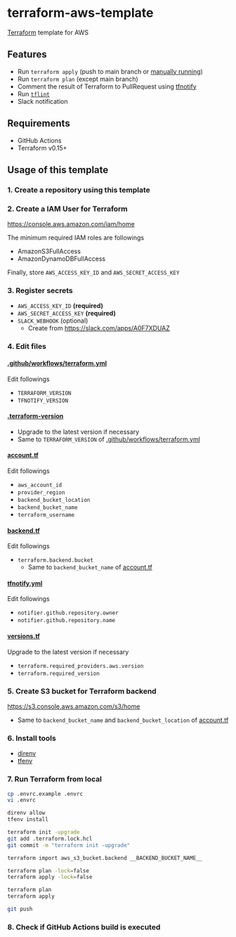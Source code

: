 # terraform-aws-template
[Terraform](https://www.terraform.io/) template for AWS

## Features
* Run `terraform apply` (push to main branch or [manually running](https://docs.github.com/en/free-pro-team@latest/actions/managing-workflow-runs/manually-running-a-workflow))
* Run `terraform plan` (except main branch)
* Comment the result of Terraform to PullRequest using [tfnotify](https://github.com/mercari/tfnotify)
* Run [`tflint`](https://github.com/terraform-linters/tflint)
* Slack notification

## Requirements
* GitHub Actions
* Terraform v0.15+

## Usage of this template
### 1. Create a repository using this template
### 2. Create a IAM User for Terraform
https://console.aws.amazon.com/iam/home

The minimum required IAM roles are followings

* AmazonS3FullAccess
* AmazonDynamoDBFullAccess

Finally, store `AWS_ACCESS_KEY_ID` and `AWS_SECRET_ACCESS_KEY`

### 3. Register secrets
* `AWS_ACCESS_KEY_ID` **(required)**
* `AWS_SECRET_ACCESS_KEY` **(required)**
* `SLACK_WEBHOOK` (optional)
    * Create from https://slack.com/apps/A0F7XDUAZ

### 4. Edit files
#### [.github/workflows/terraform.yml](.github/workflows/terraform.yml)
Edit followings

* `TERRAFORM_VERSION`
* `TFNOTIFY_VERSION`

#### [.terraform-version](.terraform-version)
* Upgrade to the latest version if necessary
* Same to `TERRAFORM_VERSION` of [.github/workflows/terraform.yml](.github/workflows/terraform.yml)

#### [account.tf](account.tf)
Edit followings

* `aws_account_id`
* `provider_region`
* `backend_bucket_location`
* `backend_bucket_name`
* `terraform_username`

#### [backend.tf](backend.tf)
Edit followings

* `terraform.backend.bucket`
    * Same to `backend_bucket_name` of [account.tf](account.tf)

#### [tfnotify.yml](tfnotify.yml)
Edit followings

* `notifier.github.repository.owner`
* `notifier.github.repository.name`

#### [versions.tf](versions.tf)
Upgrade to the latest version if necessary

* `terraform.required_providers.aws.version`
* `terraform.required_version`

### 5. Create S3 bucket for Terraform backend
https://s3.console.aws.amazon.com/s3/home

* Same to `backend_bucket_name` and `backend_bucket_location` of [account.tf](account.tf)

### 6. Install tools
* [direnv](https://github.com/direnv/direnv)
* [tfenv](https://github.com/tfutils/tfenv)

### 7. Run Terraform from local
```bash
cp .envrc.example .envrc
vi .envrc

direnv allow
tfenv install

terraform init -upgrade
git add .terraform.lock.hcl
git commit -m "terraform init -upgrade"

terraform import aws_s3_bucket.backend __BACKEND_BUCKET_NAME__

terraform plan -lock=false
terraform apply -lock=false

terraform plan
terraform apply

git push
```

### 8. Check if GitHub Actions build is executed
